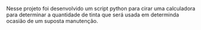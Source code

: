 Nesse projeto foi desenvolvido um script python para cirar uma calculadora para determinar a quantidade de tinta que será usada em determinda ocasião de um suposta manutenção.